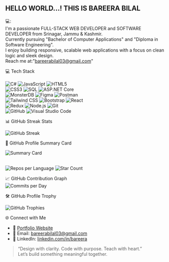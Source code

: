 ## HELLO WORLD...! THIS IS BAREERA BILAL


💻: <br>
I'm a passionate FULL-STACK WEB DEVELOPER and SOFTWARE DEVELOPER from Srinagar, Jammu & Kashmir.  <br>
Currently pursuing "Bachelor of Computer Applications" and "Diploma in Software Engineering". <br>
I enjoy building responsive, scalable web applications with a focus on clean logic and sleek design. <br>
Reach me at:"bareerabilal03@gmail.com" <br>


💻 Tech Stack <br> <br>
![C#](https://img.shields.io/badge/C%23-239120?style=for-the-badge&logo=c-sharp&logoColor=white) 
![JavaScript](https://img.shields.io/badge/JavaScript-F7DF1E?style=for-the-badge&logo=javascript&logoColor=black) 
![HTML5](https://img.shields.io/badge/HTML5-E34F26?style=for-the-badge&logo=html5&logoColor=white) <br>
![CSS3](https://img.shields.io/badge/CSS3-1572B6?style=for-the-badge&logo=css3&logoColor=white) 
![SQL](https://img.shields.io/badge/SQL-4479A1?style=for-the-badge&logo=sql&logoColor=white) 
![ASP.NET Core](https://img.shields.io/badge/ASP.NET_Core-512BD4?style=for-the-badge&logo=.net&logoColor=white) <br>
![MonsterDB](https://img.shields.io/badge/MonsterDB-FF0000?style=for-the-badge&logo=database&logoColor=white) 
![Figma](https://img.shields.io/badge/Figma-F24E1E?style=for-the-badge&logo=figma&logoColor=white) 
![Postman](https://img.shields.io/badge/Postman-FF6C37?style=for-the-badge&logo=postman&logoColor=white) <br>
![Tailwind CSS](https://img.shields.io/badge/Tailwind_CSS-38B2AC?style=for-the-badge&logo=tailwind-css&logoColor=white) 
![Bootstrap](https://img.shields.io/badge/Bootstrap-7952B3?style=for-the-badge&logo=bootstrap&logoColor=white) 
![React](https://img.shields.io/badge/React-61DAFB?style=for-the-badge&logo=react&logoColor=black) <br>
![Redux](https://img.shields.io/badge/Redux-764ABC?style=for-the-badge&logo=redux&logoColor=white) 
![Node.js](https://img.shields.io/badge/Node.js-339933?style=for-the-badge&logo=node.js&logoColor=white) 
![Git](https://img.shields.io/badge/Git-F05032?style=for-the-badge&logo=git&logoColor=white) <br>
![GitHub](https://img.shields.io/badge/GitHub-181717?style=for-the-badge&logo=github&logoColor=white) 
![Visual Studio Code](https://img.shields.io/badge/VS_Code-007ACC?style=for-the-badge&logo=visual-studio-code&logoColor=white) 


📊 GitHub Streak Stats

![GitHub Streak](https://github-readme-streak-stats.herokuapp.com/?user=Bareera-Bilal&theme=tokyonight)



 🧩 GitHub Profile Summary Card

![Summary Card](https://github-profile-summary-cards.vercel.app/api/cards/profile-details?username=Bareera-Bilal&theme=github_dark) <br> <br>


![Repos per Language](https://github-profile-summary-cards.vercel.app/api/cards/repos-per-language?username=Bareera-Bilal&theme=github_dark)
![Star Count](https://github-profile-summary-cards.vercel.app/api/cards/stats?username=Bareera-Bilal&theme=github_dark) <br>






📈 GitHub Contribution Graph <br>
![Commits per Day](https://github-profile-summary-cards.vercel.app/api/cards/productive-time?username=Bareera-Bilal&theme=github_dark) 



🛠️ GitHub Profile Trophy


![GitHub Trophies](https://github-profile-trophy.vercel.app/?username=Bareera-Bilal&theme=tokyonight&row=1&column=7)




🌐 Connect with Me

- 💼 [Portfolio Website](https://github.com/Bareera-Bilal/Personal-Portfolio-Website)  
- 📧 Email: bareerabilal03@gmail.com 
- 💬 LinkedIn: [linkedin.com/in/bareera](www.linkedin.com/in/bareera-bilal03)



> “Design with clarity. Code with purpose. Teach with heart.”   
Let’s build something meaningful together.







